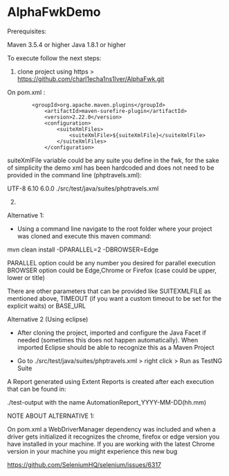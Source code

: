 # AlphaFwkDemo

Prerequisites:

Maven 3.5.4 or higher
Java 1.8.1 or higher


To execute follow the next steps:

1. clone project using https > https://github.com/charl1echa1ns1lver/AlphaFwk.git

On pom.xml :

			<groupId>org.apache.maven.plugins</groupId>
				<artifactId>maven-surefire-plugin</artifactId>
				<version>2.22.0</version>
				<configuration>
					<suiteXmlFiles>
						<suiteXmlFile>${suiteXmlFile}</suiteXmlFile>
					</suiteXmlFiles>
				</configuration>

suiteXmlFile variable could be any suite you define in the fwk, for the sake of simplicity the demo xml has been hardcoded and does not need to be provided in the command line (phptravels.xml):

<properties>
		<project.build.sourceEncoding>UTF-8</project.build.sourceEncoding>
		<testng.version>6.10</testng.version>
		<appium.version>6.0.0</appium.version>
		<suiteXmlFile>./src/test/java/suites/phptravels.xml</suiteXmlFile>
	</properties>

2. 

Alternative 1:

- Using a command line navigate to the root folder where your project was cloned and execute this maven command:

mvn clean install -DPARALLEL=2 -DBROWSER=Edge

PARALLEL option could be any number you desired for parallel execution
BROWSER option could be Edge,Chrome or Firefox (case could be upper, lower or title)

There are other parameters that can be provided like SUITEXMLFILE as mentioned above,  TIMEOUT (if you want a custom timeout to be set for the explicit waits) or BASE_URL

Alternative 2 (Using eclipse)

- After cloning the project, imported and configure the Java Facet if needed (sometimes this does not happen automatically). When imported Eclipse should be able to recognize this as a Maven Project

- Go to ./src/test/java/suites/phptravels.xml > right click > Run as TestNG Suite

A Report generated using Extent Reports is created after each execution that can be found in:

./test-output with the name AutomationReport_YYYY-MM-DD(hh.mm)

NOTE ABOUT ALTERNATIVE 1:

On pom.xml a WebDriverManager dependency was included and when a driver gets initialized it recognizes the chrome, firefox or edge version you have installed in your machine. If you are working with the latest Chrome version in your machine you might experience this new bug

https://github.com/SeleniumHQ/selenium/issues/6317




